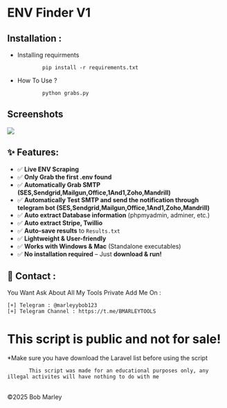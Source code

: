 # ENV Finder V1 

Installation : 
------
         

 - Installing requirments
   
               pip install -r requirements.txt
    
 - How To Use ?
   
               python grabs.py

<h2>Screenshots</h2>
<img src="https://i.imgur.com/Ye8LtKJ.jpeg" style="max-width:100%;">
               
## ✨ Features:
- ✅ **Live ENV Scraping**
- ✅ **Only Grab the first .env found**
- ✅ **Automatically Grab SMTP (SES,Sendgrid,Mailgun,Office,1And1,Zoho,Mandrill)**
- ✅ **Automatically Test SMTP and send the notification through telegram bot (SES,Sendgrid,Mailgun,Office,1And1,Zoho,Mandrill)**
- ✅ **Auto extract Database information** (phpmyadmin, adminer, etc.)
- ✅ **Auto extract Stripe, Twillio**
- ✅ **Auto-save results** to `Results.txt`
- ✅ **Lightweight & User-friendly**
- ✅ **Works with Windows & Mac** (Standalone executables)
- ✅ **No installation required** – Just **download & run!**

📧 Contact :
------
You Want Ask About All My Tools Private Add Me On : 
```
[+] Telegram : @marleyybob123
[+] Telegram Channel : https://t.me/BMARLEYTOOLS
```
# This script is public and not for sale!

*Make sure you have download the Laravel list before using the script

           This script was made for an educational purposes only, any illegal activites will have nothing to do with me

<br>©2025 Bob Marley
